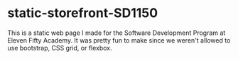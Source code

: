 # static-storefront-SD1150
This is a static web page I made for the Software Development Program at Eleven Fifty Academy. It was pretty fun to make since we weren't allowed to use bootstrap, CSS grid, or flexbox. 
